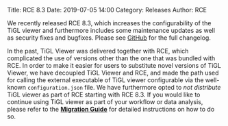 Title: RCE 8.3
Date: 2019-07-05 14:00
Category: Releases
Author: RCE

We recently released RCE 8.3, which increases the configurability of the TiGL viewer and furthermore includes some maintenance updates as well as security fixes and bugfixes.
Please see [GitHub](https://github.com/rcenvironment/rce/releases) for the full changelog.

In the past, TiGL Viewer was delivered together with RCE, which complicated the use of versions other than the one that was bundled with RCE.
In order to make it easier for users to substitute novel versions of TiGL Viewer, we have decoupled TiGL Viewer and RCE, and made the path used for calling the external executable of TiGL viewer configurable via the well-known `configuration.json` file.
We have furthermore opted to *not distribute* TiGL viewer as part of RCE starting with RCE 8.3.
If you would like to continue using TiGL viewer as part of your workflow or data analysis, please refer to the [**Migration Guide**](pages/documentation/migration-guide.html#rce8) for detailed instructions on how to do so.